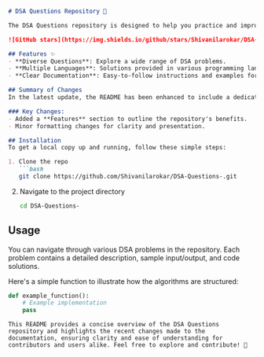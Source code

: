 ```markdown
# DSA Questions Repository 🤖

The DSA Questions repository is designed to help you practice and improve your coding skills through a comprehensive collection of Data Structures and Algorithms (DSA) problems.

![GitHub stars](https://img.shields.io/github/stars/Shivanilarokar/DSA-Questions-.svg?style=social) ![GitHub forks](https://img.shields.io/github/forks/Shivanilarokar/DSA-Questions-.svg?style=social)

## Features ✨
- **Diverse Questions**: Explore a wide range of DSA problems.
- **Multiple Languages**: Solutions provided in various programming languages.
- **Clear Documentation**: Easy-to-follow instructions and examples for each problem.

## Summary of Changes
In the latest update, the README has been enhanced to include a dedicated **Features** section, highlighting the core advantages of the repository. Minor formatting adjustments were made for improved readability.

### Key Changes:
- Added a **Features** section to outline the repository's benefits.
- Minor formatting changes for clarity and presentation.

## Installation
To get a local copy up and running, follow these simple steps:

1. Clone the repo
   ```bash
   git clone https://github.com/Shivanilarokar/DSA-Questions-.git
   ```
2. Navigate to the project directory
   ```bash
   cd DSA-Questions-
   ```

## Usage
You can navigate through various DSA problems in the repository. Each problem contains a detailed description, sample input/output, and code solutions.

Here's a simple function to illustrate how the algorithms are structured:

```python
def example_function():
    # Example implementation
    pass
```
```
This README provides a concise overview of the DSA Questions repository and highlights the recent changes made to the documentation, ensuring clarity and ease of understanding for contributors and users alike. Feel free to explore and contribute! 🌟
```